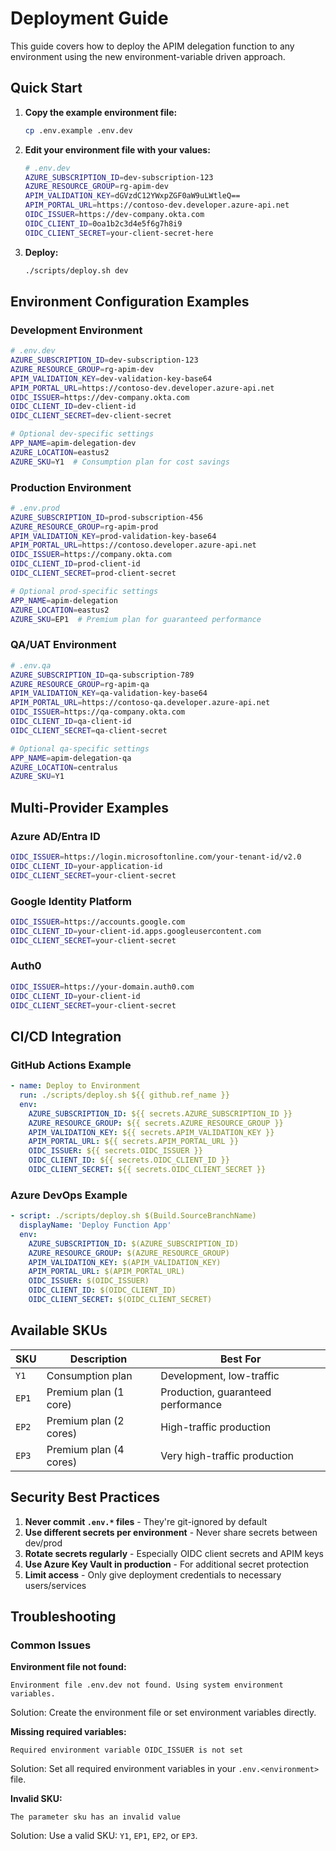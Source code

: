 # Deployment Guide

This guide covers how to deploy the APIM delegation function to any environment using the new environment-variable driven approach.

## Quick Start

1. **Copy the example environment file:**
   ```bash
   cp .env.example .env.dev
   ```

2. **Edit your environment file with your values:**
   ```bash
   # .env.dev
   AZURE_SUBSCRIPTION_ID=dev-subscription-123
   AZURE_RESOURCE_GROUP=rg-apim-dev
   APIM_VALIDATION_KEY=dGVzdC12YWxpZGF0aW9uLWtleQ==
   APIM_PORTAL_URL=https://contoso-dev.developer.azure-api.net
   OIDC_ISSUER=https://dev-company.okta.com
   OIDC_CLIENT_ID=0oa1b2c3d4e5f6g7h8i9
   OIDC_CLIENT_SECRET=your-client-secret-here
   ```

3. **Deploy:**
   ```bash
   ./scripts/deploy.sh dev
   ```

## Environment Configuration Examples

### Development Environment
```bash
# .env.dev
AZURE_SUBSCRIPTION_ID=dev-subscription-123
AZURE_RESOURCE_GROUP=rg-apim-dev
APIM_VALIDATION_KEY=dev-validation-key-base64
APIM_PORTAL_URL=https://contoso-dev.developer.azure-api.net
OIDC_ISSUER=https://dev-company.okta.com
OIDC_CLIENT_ID=dev-client-id
OIDC_CLIENT_SECRET=dev-client-secret

# Optional dev-specific settings
APP_NAME=apim-delegation-dev
AZURE_LOCATION=eastus2
AZURE_SKU=Y1  # Consumption plan for cost savings
```

### Production Environment
```bash
# .env.prod
AZURE_SUBSCRIPTION_ID=prod-subscription-456
AZURE_RESOURCE_GROUP=rg-apim-prod
APIM_VALIDATION_KEY=prod-validation-key-base64
APIM_PORTAL_URL=https://contoso.developer.azure-api.net
OIDC_ISSUER=https://company.okta.com
OIDC_CLIENT_ID=prod-client-id
OIDC_CLIENT_SECRET=prod-client-secret

# Optional prod-specific settings
APP_NAME=apim-delegation
AZURE_LOCATION=eastus2
AZURE_SKU=EP1  # Premium plan for guaranteed performance
```

### QA/UAT Environment
```bash
# .env.qa
AZURE_SUBSCRIPTION_ID=qa-subscription-789
AZURE_RESOURCE_GROUP=rg-apim-qa
APIM_VALIDATION_KEY=qa-validation-key-base64
APIM_PORTAL_URL=https://contoso-qa.developer.azure-api.net
OIDC_ISSUER=https://qa-company.okta.com
OIDC_CLIENT_ID=qa-client-id
OIDC_CLIENT_SECRET=qa-client-secret

# Optional qa-specific settings
APP_NAME=apim-delegation-qa
AZURE_LOCATION=centralus
AZURE_SKU=Y1
```

## Multi-Provider Examples

### Azure AD/Entra ID
```bash
OIDC_ISSUER=https://login.microsoftonline.com/your-tenant-id/v2.0
OIDC_CLIENT_ID=your-application-id
OIDC_CLIENT_SECRET=your-client-secret
```

### Google Identity Platform
```bash
OIDC_ISSUER=https://accounts.google.com
OIDC_CLIENT_ID=your-client-id.apps.googleusercontent.com
OIDC_CLIENT_SECRET=your-client-secret
```

### Auth0
```bash
OIDC_ISSUER=https://your-domain.auth0.com
OIDC_CLIENT_ID=your-client-id
OIDC_CLIENT_SECRET=your-client-secret
```

## CI/CD Integration

### GitHub Actions Example
```yaml
- name: Deploy to Environment
  run: ./scripts/deploy.sh ${{ github.ref_name }}
  env:
    AZURE_SUBSCRIPTION_ID: ${{ secrets.AZURE_SUBSCRIPTION_ID }}
    AZURE_RESOURCE_GROUP: ${{ secrets.AZURE_RESOURCE_GROUP }}
    APIM_VALIDATION_KEY: ${{ secrets.APIM_VALIDATION_KEY }}
    APIM_PORTAL_URL: ${{ secrets.APIM_PORTAL_URL }}
    OIDC_ISSUER: ${{ secrets.OIDC_ISSUER }}
    OIDC_CLIENT_ID: ${{ secrets.OIDC_CLIENT_ID }}
    OIDC_CLIENT_SECRET: ${{ secrets.OIDC_CLIENT_SECRET }}
```

### Azure DevOps Example
```yaml
- script: ./scripts/deploy.sh $(Build.SourceBranchName)
  displayName: 'Deploy Function App'
  env:
    AZURE_SUBSCRIPTION_ID: $(AZURE_SUBSCRIPTION_ID)
    AZURE_RESOURCE_GROUP: $(AZURE_RESOURCE_GROUP)
    APIM_VALIDATION_KEY: $(APIM_VALIDATION_KEY)
    APIM_PORTAL_URL: $(APIM_PORTAL_URL)
    OIDC_ISSUER: $(OIDC_ISSUER)
    OIDC_CLIENT_ID: $(OIDC_CLIENT_ID)
    OIDC_CLIENT_SECRET: $(OIDC_CLIENT_SECRET)
```

## Available SKUs

| SKU | Description | Best For |
|-----|-------------|----------|
| `Y1` | Consumption plan | Development, low-traffic |
| `EP1` | Premium plan (1 core) | Production, guaranteed performance |
| `EP2` | Premium plan (2 cores) | High-traffic production |
| `EP3` | Premium plan (4 cores) | Very high-traffic production |

## Security Best Practices

1. **Never commit `.env.*` files** - They're git-ignored by default
2. **Use different secrets per environment** - Never share secrets between dev/prod
3. **Rotate secrets regularly** - Especially OIDC client secrets and APIM keys
4. **Use Azure Key Vault in production** - For additional secret protection
5. **Limit access** - Only give deployment credentials to necessary users/services

## Troubleshooting

### Common Issues

**Environment file not found:**
```
Environment file .env.dev not found. Using system environment variables.
```
Solution: Create the environment file or set environment variables directly.

**Missing required variables:**
```
Required environment variable OIDC_ISSUER is not set
```
Solution: Set all required environment variables in your `.env.<environment>` file.

**Invalid SKU:**
```
The parameter sku has an invalid value
```
Solution: Use a valid SKU: `Y1`, `EP1`, `EP2`, or `EP3`.